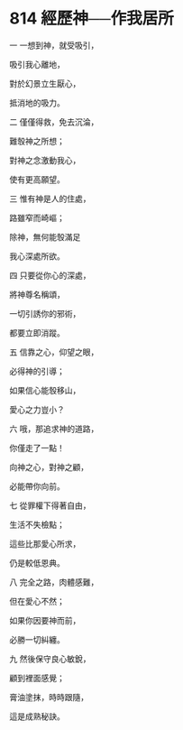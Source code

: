 # 814 經歷神──作我居所

一 一想到神，就受吸引，

吸引我心離地，

對於幻景立生厭心，

抵消地的吸力。

二 僅僅得救，免去沉淪，

難彀神之所想；

對神之念激動我心，

使有更高願望。

三 惟有神是人的住處，

路雖窄而崎嶇；

除神，無何能彀滿足

我心深處所欲。

四 只要從你心的深處，

將神尊名稱頌，

一切引誘你的邪術，

都要立即消蹤。

五 信靠之心，仰望之眼，

必得神的引導；

如果信心能彀移山，

愛心之力豈小？

六 哦，那追求神的道路，

你僅走了一點！

向神之心，對神之顧，

必能帶你向前。

七 從罪權下得著自由，

生活不失檢點；

這些比那愛心所求，

仍是較低恩典。

八 完全之路，肉體感難，

但在愛心不然；

如果你因要神而前，

必勝一切糾纏。

九 然後保守良心敏銳，

顧到裡面感覺；

膏油塗抹，時時跟隨，

這是成熟秘訣。

